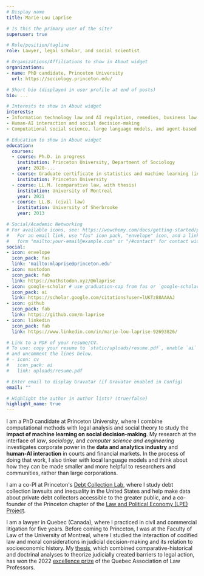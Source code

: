 ```yaml
---
# Display name
title: Marie-Lou Laprise

# Is this the primary user of the site?
superuser: true

# Role/position/tagline
role: Lawyer, legal scholar, and social scientist 

# Organizations/Affiliations to show in About widget
organizations:
- name: PhD candidate, Princeton University
  url: https://sociology.princeton.edu/

# Short bio (displayed in user profile at end of posts)
bio: ...

# Interests to show in About widget
interests:
- Information technology law and AI regulation, remedies, business law
- Human-AI interaction and social decision-making
- Computational social science, large language models, and agent-based modeling

# Education to show in About widget
education:
  courses:
  - course: Ph.D. in progress
    institution: Princeton University, Department of Sociology
    year: 2020-...
  - course: Graduate certificate in statistics and machine learning (in progress)
    institution: Princeton University
  - course: LL.M. (comparative law, with thesis)
    institution: University of Montreal
    year: 2021
  - course: LL.B. (civil law)
    institution: University of Sherbrooke
    year: 2013

# Social/Academic Networking
# For available icons, see: https://wowchemy.com/docs/getting-started/page-builder/#icons
#   For an email link, use "fas" icon pack, "envelope" icon, and a link in the
#   form "mailto:your-email@example.com" or "/#contact" for contact widget.
social:
- icon: envelope
  icon_pack: fas
  link: 'mailto:mlaprise@princeton.edu'
- icon: mastodon
  icon_pack: fab
  link: https://mathstodon.xyz/@mlaprise
- icon: google-scholar # use graduation-cap from fas or `google-scholar` icon from `ai` icon pack
  icon_pack: ai
  link: https://scholar.google.com/citations?user=lUKTz88AAAAJ
- icon: github
  icon_pack: fab
  link: https://github.com/m-laprise
- icon: linkedin
  icon_pack: fab
  link: https://www.linkedin.com/in/marie-lou-laprise-92693826/

# Link to a PDF of your resume/CV.
# To use: copy your resume to `static/uploads/resume.pdf`, enable `ai` icons in `params.toml`, 
# and uncomment the lines below.
# - icon: cv
#   icon_pack: ai
#   link: uploads/resume.pdf

# Enter email to display Gravatar (if Gravatar enabled in Config)
email: ""

# Highlight the author in author lists? (true/false)
highlight_name: true
---
```


I am a PhD candidate at Princeton University, where I combine computational methods with legal analysis and social theory to study the **impact of machine learning on social decision-making**. My research at the interface of *law*, *sociology*, and *computer science and engineering* investigates corporate power in the **data and analytics industry** and **human-AI interaction** in courts and financial markets. In the process of doing that work, I also tinker with local language models and think about how they can be made smaller and more helpful to researchers and communities, rather than large corporations.

I am a co-PI at Princeton's [Debt Collection Lab](https://debtcollectionlab.org/), where I study debt collection lawsuits and inequality in the United States and help make data about private debt collectors accessible to the greater public, and a co-founder of the Princeton chapter of the [Law and Political Economy (LPE) Project](https://lpeproject.org/).

I am a lawyer in Quebec (Canada), where I practiced in civil and commercial litigation for five years. Before coming to Princeton, I was at the Faculty of Law of the University of Montreal, where I studied the interaction of codified law and moral considerations in judicial decision-making and its relation to socioeconomic history. My [thesis](https://dx.doi.org/10.2139/ssrn.3812636), which combined comparative-historical and doctrinal analyses to theorize judicially created barriers to legal action, has won the 2022 [excellence prize](https://apdq.openum.ca/prix/recipiendaires-des-prix-de-theses-et-de-memoires-2008-2021/) of the Quebec Association of Law Professors.